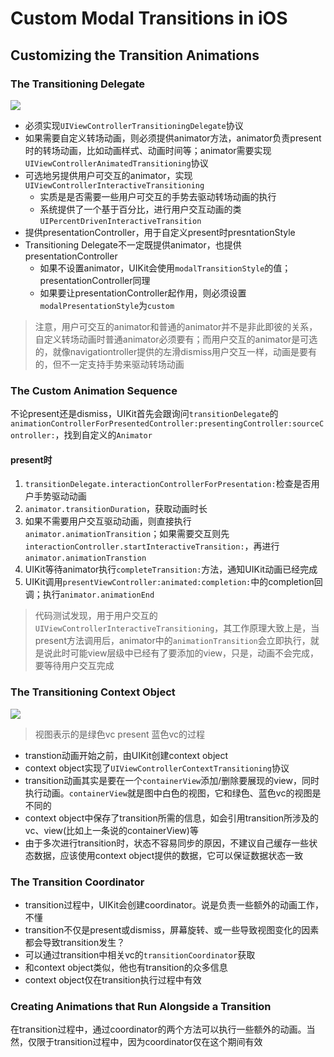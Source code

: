 # Custom Modal Transitions in iOS


## Customizing the Transition Animations

### The Transitioning Delegate

![](https://github.com/songgeb/I-Love-iOS/blob/master/Images/custom-presentation-and-animator-objects.png?raw=true)

- 必须实现`UIViewControllerTransitioningDelegate`协议
- 如果需要自定义转场动画，则必须提供animator方法，animator负责present时的转场动画，比如动画样式、动画时间等；animator需要实现`UIViewControllerAnimatedTransitioning`协议
- 可选地另提供用户可交互的animator，实现`UIViewControllerInteractiveTransitioning`
    - 实质是是否需要一些用户可交互的手势去驱动转场动画的执行
    - 系统提供了一个基于百分比，进行用户交互动画的类`UIPercentDrivenInteractiveTransition`
- 提供presentationController，用于自定义present时presntationStyle
- Transitioning Delegate不一定既提供animator，也提供presentationController
    - 如果不设置animator，UIKit会使用`modalTransitionStyle`的值；presentationController同理
    - 如果要让presentationController起作用，则必须设置`modalPresentationStyle`为`custom`

> 注意，用户可交互的animator和普通的animator并不是非此即彼的关系，自定义转场动画时普通animator必须要有；而用户交互的animator是可选的，就像navigationtroller提供的左滑dismiss用户交互一样，动画是要有的，但不一定支持手势来驱动转场动画

### The Custom Animation Sequence

不论present还是dismiss，UIKit首先会跟询问`transitionDelegate`的`animationControllerForPresentedController:presentingController:sourceController:`，找到自定义的`Animator`

#### present时

1. `transitionDelegate.interactionControllerForPresentation:`检查是否用户手势驱动动画
2. `animator.transitionDuration`，获取动画时长
3. 如果不需要用户交互驱动动画，则直接执行`animator.animationTransition`；如果需要交互则先`interactionController.startInteractiveTransition:`，再进行`animator.animationTranstion`
4. UIKit等待animator执行`completeTransition:`方法，通知UIKit动画已经完成
5. UIKit调用`presentViewController:animated:completion:`中的completion回调；执行`animator.animationEnd`

> 代码测试发现，用于用户交互的`UIViewControllerInteractiveTransitioning`，其工作原理大致上是，当present方法调用后，animator中的`animationTransition`会立即执行，就是说此时可能view层级中已经有了要添加的view，只是，动画不会完成，要等待用户交互完成

### The Transitioning Context Object

![](https://github.com/songgeb/I-Love-iOS/blob/master/Images/transitioning-context-object.png?raw=true)

> 视图表示的是绿色vc present 蓝色vc的过程

- transtion动画开始之前，由UIKit创建context object
- context object实现了`UIViewControllerContextTransitioning`协议
- transition动画其实是要在一个`containerView`添加/删除要展现的view，同时执行动画。`containerView`就是图中白色的视图，它和绿色、蓝色vc的视图是不同的
- context object中保存了transition所需的信息，如会引用transition所涉及的vc、view(比如上一条说的containerView)等
- 由于多次进行transition时，状态不容易同步的原因，不建议自己缓存一些状态数据，应该使用context object提供的数据，它可以保证数据状态一致

### The Transition Coordinator

- transition过程中，UIKit会创建coordinator。说是负责一些额外的动画工作，不懂
- transition不仅是present或dismiss，屏幕旋转、或一些导致视图变化的因素都会导致transition发生？
- 可以通过transition中相关vc的`transitionCoordinator`获取
- 和context object类似，他也有transition的众多信息
- context object仅在transition执行过程中有效

### Creating Animations that Run Alongside a Transition

在transition过程中，通过coordinator的两个方法可以执行一些额外的动画。当然，仅限于transition过程中，因为coordinator仅在这个期间有效